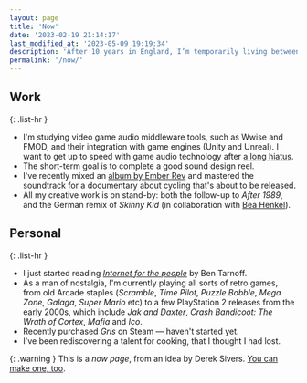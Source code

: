 ```yaml
---
layout: page
title: 'Now'
date: '2023-02-19 21:14:17'
last_modified_at: '2023-05-09 19:19:34'
description: 'After 10 years in England, I’m temporarily living between the shores of Lake Maggiore and Milan. The plan for 2023 is to move back to the UK.'
permalink: '/now/'
---
```

## Work

{: .list-hr }
- I'm studying video game audio middleware tools, such as Wwise and FMOD, and their integration with game engines (Unity and Unreal). I want to get up to speed with game audio technology after [a long hiatus](/work/sound-design/ruff-trigger-playstation2-game/).
- The short-term goal is to complete a good sound design reel.
- I've recently mixed an [album by Ember Rev](/blog/mix-ember-rev-reaper-subprojects/) and mastered the soundtrack for a documentary about cycling that's about to be released.
- All my creative work is on stand-by: both the follow-up to _After 1989_, and the German remix of _Skinny Kid_ (in collaboration with [Bea Henkel](https://beartemusic.com/the-story/)).

## Personal

{: .list-hr }
- I just started reading [_Internet for the people_](https://www.versobooks.com/en-gb/products/2674-internet-for-the-people) by Ben Tarnoff.
- As a man of nostalgia, I'm currently playing all sorts of retro games, from old Arcade staples (_Scramble_, _Time Pilot_, _Puzzle Bobble_, _Mega Zone_, _Galaga_, _Super Mario_ etc) to a few PlayStation 2 releases from the early 2000s, which include _Jak and Daxter_, _Crash Bandicoot: The Wrath of Cortex_, _Mafia_ and _Ico_.
- Recently purchased _Gris_ on Steam — haven't started yet.
- I've been rediscovering a talent for cooking, that I thought I had lost.

{: .warning }
This is a _now page_, from an idea by Derek Sivers. [You can make one, too](https://nownownow.com/about).
